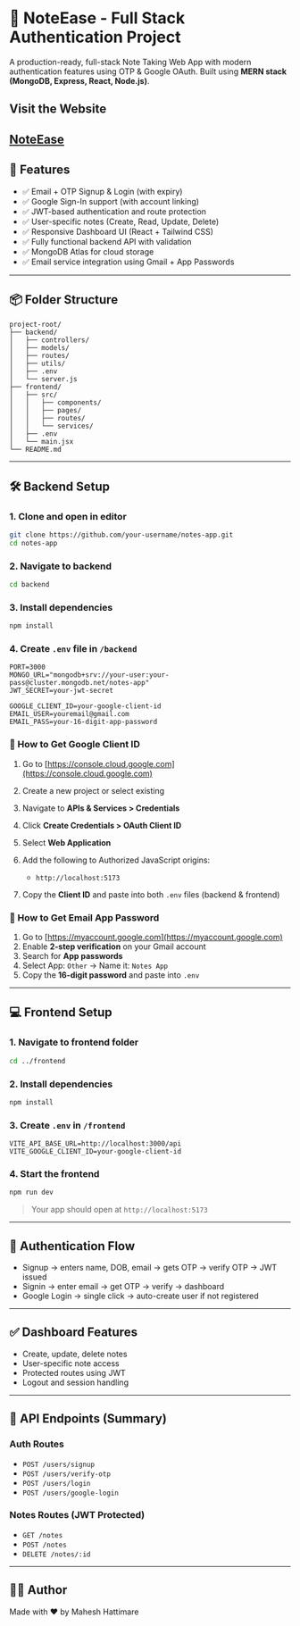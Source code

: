 # 📝 NoteEase - Full Stack Authentication Project

A production-ready, full-stack Note Taking Web App with modern authentication features using OTP & Google OAuth. Built using **MERN stack (MongoDB, Express, React, Node.js)**.

## Visit the Website

## [NoteEase](fullstack-notes-app-frontend-ten.vercel.app/)

## 🚀 Features

- ✅ Email + OTP Signup & Login (with expiry)
- ✅ Google Sign-In support (with account linking)
- ✅ JWT-based authentication and route protection
- ✅ User-specific notes (Create, Read, Update, Delete)
- ✅ Responsive Dashboard UI (React + Tailwind CSS)
- ✅ Fully functional backend API with validation
- ✅ MongoDB Atlas for cloud storage
- ✅ Email service integration using Gmail + App Passwords

---

## 📦 Folder Structure

```
project-root/
├── backend/
│   ├── controllers/
│   ├── models/
│   ├── routes/
│   ├── utils/
│   ├── .env
│   └── server.js
├── frontend/
│   ├── src/
│   │   ├── components/
│   │   ├── pages/
│   │   ├── routes/
│   │   └── services/
│   ├── .env
│   └── main.jsx
└── README.md
```

---

## 🛠 Backend Setup

### 1. Clone and open in editor

```bash
git clone https://github.com/your-username/notes-app.git
cd notes-app
```

### 2. Navigate to backend

```bash
cd backend
```

### 3. Install dependencies

```bash
npm install
```

### 4. Create `.env` file in `/backend`

```env
PORT=3000
MONGO_URL="mongodb+srv://your-user:your-pass@cluster.mongodb.net/notes-app"
JWT_SECRET=your-jwt-secret

GOOGLE_CLIENT_ID=your-google-client-id
EMAIL_USER=youremail@gmail.com
EMAIL_PASS=your-16-digit-app-password
```

### 🔐 How to Get Google Client ID

1. Go to [https://console.cloud.google.com](https://console.cloud.google.com)
2. Create a new project or select existing
3. Navigate to **APIs & Services > Credentials**
4. Click **Create Credentials > OAuth Client ID**
5. Select **Web Application**
6. Add the following to Authorized JavaScript origins:

   - `http://localhost:5173`

7. Copy the **Client ID** and paste into both `.env` files (backend & frontend)

### 📧 How to Get Email App Password

1. Go to [https://myaccount.google.com](https://myaccount.google.com)
2. Enable **2-step verification** on your Gmail account
3. Search for **App passwords**
4. Select App: `Other` → Name it: `Notes App`
5. Copy the **16-digit password** and paste into `.env`

---

## 💻 Frontend Setup

### 1. Navigate to frontend folder

```bash
cd ../frontend
```

### 2. Install dependencies

```bash
npm install
```

### 3. Create `.env` in `/frontend`

```env
VITE_API_BASE_URL=http://localhost:3000/api
VITE_GOOGLE_CLIENT_ID=your-google-client-id
```

### 4. Start the frontend

```bash
npm run dev
```

> Your app should open at `http://localhost:5173`

---

## 🔐 Authentication Flow

- Signup → enters name, DOB, email → gets OTP → verify OTP → JWT issued
- Signin → enter email → get OTP → verify → dashboard
- Google Login → single click → auto-create user if not registered

---

## ✅ Dashboard Features

- Create, update, delete notes
- User-specific note access
- Protected routes using JWT
- Logout and session handling

---

## 🧪 API Endpoints (Summary)

### Auth Routes

- `POST /users/signup`
- `POST /users/verify-otp`
- `POST /users/login`
- `POST /users/google-login`

### Notes Routes (JWT Protected)

- `GET /notes`
- `POST /notes`
- `DELETE /notes/:id`

---

## 🧑‍💻 Author

Made with ❤️ by Mahesh Hattimare
